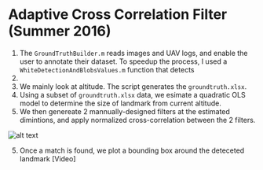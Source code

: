 # Adaptive Cross Correlation Filter (Summer 2016)

1. The `GroundTruthBuilder.m` reads images and UAV logs, and enable the user to annotate their dataset. To speedup the process, I used a `WhiteDetectionAndBlobsValues.m` function that detects 
2. 
3. We mainly look at altitude. The script generates the `groundtruth.xlsx`.
4. Using a subset of `groundtruth.xlsx` data, we esimate a quadratic OLS model to determine the size of landmark from current altitude.
5. We then genereate 2 mannually-designed filters at the estimated dimintions, and apply normalized cross-correlation between the 2 filters. 

![alt text](http://url/to/img.png)

5. Once a match is found, we plot a bounding box around the deteceted landmark [Video]
